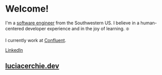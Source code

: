 

# Welcome!

I'm a [software engineer](http://luciacerchie.dev) from the Southwestern US. I believe in a human-centered developer experience and in the joy of learning. ❇️

I currently work at [Confluent](https://developer.confluent.io/).

[LinkedIn](https://www.linkedin.com/in/luciacerchie/)

## [luciacerchie.dev](http://luciacerchie.dev)

